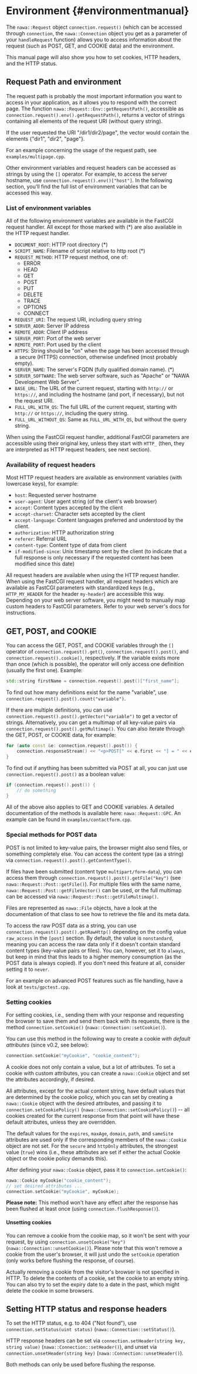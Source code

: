Environment {#environmentmanual}
===

The `nawa::Request` object `connection.request()` (which can be accessed 
through `connection`, the `nawa::Connection` object you get as a parameter 
of your `handleRequest` function) allows you to access information about 
the request (such as POST, GET, and COOKIE data) and the environment.

This manual page will also show you how to set cookies, HTTP headers, 
and the HTTP status.

## Request Path and environment

The request path is probably the most important information you want to 
access in your application, as it allows you to respond with the correct 
page. The function `nawa::Request::Env::getRequestPath()`, accessible as 
`connection.request().env().getRequestPath()`, returns a vector of strings 
containing all elements of the request URI (without query string).

If the user requested the URI "/dir1/dir2/page", the vector would contain 
the elements {"dir1", "dir2", "page"}.

For an example concerning the usage of the request path, see 
`examples/multipage.cpp`.

Other environment variables and request headers can be accessed as strings 
by using the `[]` operator. For example, to access the server hostname, use 
`connection.request().env()["host"]`. In the following section, you'll find 
the full list of environment variables that can be accessed this way.

### List of environment variables

All of the following environment variables are available in the FastCGI 
request handler. All except for those marked with (\*) are also available 
in the HTTP request handler.

- `DOCUMENT_ROOT`: HTTP root directory (\*)
- `SCRIPT_NAME`: Filename of script relative to http root (\*)
- `REQUEST_METHOD`: HTTP request method, one of:
    - ERROR
    - HEAD
    - GET
    - POST
    - PUT
    - DELETE
    - TRACE
    - OPTIONS
    - CONNECT
- `REQUEST_URI`: The request URI, including query string
- `SERVER_ADDR`: Server IP address
- `REMOTE_ADDR`: Client IP address
- `SERVER_PORT`: Port of the web server
- `REMOTE_PORT`: Port used by the client
- `HTTPS`: String should be "on" when the page has been accessed through 
  a secure (HTTPS) connection, otherwise undefined (most probably empty).
- `SERVER_NAME`: The server's FQDN (fully qualified domain name). (\*)
- `SERVER_SOFTWARE`: The web server software, such as "Apache" or 
  "NAWA Development Web Server".
- `BASE_URL`: The URL of the current request, starting with `http://` or 
  `https://`, and including the hostname (and port, if necessary), but not 
  the request URI.
- `FULL_URL_WITH_QS`: The full URL of the current request, starting with 
  `http://` or `https://`, including the query string.
- `FULL_URL_WITHOUT_QS`: Same as `FULL_URL_WITH_QS`, but without the query 
  string.

When using the FastCGI request handler, additional FastCGI parameters are 
accessible using their original key, unless they start with `HTTP_` (then, they 
are interpreted as HTTP request headers, see next section).

### Availability of request headers

Most HTTP request headers are available as environment 
variables (with lowercase keys), for example:

- `host`: Requested server hostname
- `user-agent`: User agent string (of the client's web browser)
- `accept`: Content types accepted by the client
- `accept-charset`: Character sets accepted by the client
- `accept-language`: Content languages preferred and understood by the client.
- `authorization`: HTTP authorization string
- `referer`: Referral URL
- `content-type`: Content type of data from client
- `if-modified-since`: Unix timestamp sent by the client (to indicate that 
  a full response is only necessary if the requested content has been 
  modified since this date)
  
All request headers are available when using the HTTP request handler. 
When using the FastCGI request handler, all request headers which are 
available as FastCGI parameters with standardized keys (e.g., `HTTP_MY_HEADER` 
for the header `my-header`) are accessible this way. Depending on 
your web server software, you might need to manually map custom headers to 
FastCGI parameters. Refer to your web server's docs for instructions.

## GET, POST, and COOKIE

You can access the GET, POST, and COOKIE variables through the `[]` 
operator of `connection.request().get()`, `connection.request().post()`, and 
`connection.request().cookie()`, respectively. If the variable exists more than 
once (which is possible), the operator will only access one definition 
(usually the first one). Example:

```cpp
std::string firstName = connection.request().post()["first_name"];
```

To find out how many definitions exist for the name "variable", use  
`connection.request().post().count("variable")`.

If there are multiple definitions, you can use 
`connection.request().post().getVector("variable")` to get a vector of strings. 
Alternatively, you can get a multimap of all key-value pairs via 
`connection.request().post().getMultimap()`. You can also iterate through the 
GET, POST, or COOKIE data, for example:

```cpp
for (auto const &e: connection.request().post()) {
    connection.responseStream() << "<p>POST[" << e.first << "] = " << e.second << "</p>";
}
```

To find out if anything has been submitted via POST at all, you can just use 
`connection.request().post()` as a boolean value:

```cpp
if (connection.request().post()) {
    // do something
}
```

All of the above also applies to GET and COOKIE variables. A detailed 
documentation of the methods is available here: `nawa::Request::GPC`. 
An example can be found in `examples/contactform.cpp`.

### Special methods for POST data

POST is not limited to key-value pairs, the browser might also send files, 
or something completely else. You can access the content type (as a string) 
via `connection.request().post().getContentType()`.

If files have been submitted (content type `multipart/form-data`), 
you can access them through `connection.request().post().getFile("key")` 
(see `nawa::Request::Post::getFile()`). For multiple files with the same name, 
`nawa::Request::Post::getFileVector()` can be used, or the full multimap can 
be accessed via `nawa::Request::Post::getFileMultimap()`.

Files are represented as `nawa::File` objects, have a look at the documentation 
of that class to see how to retrieve the file and its meta data.

To access the raw POST data as a string, you can use  
`connection.request().post().getRawHttp()` depending on the config value 
`raw_access` in the `[post]` section. By default, the value is 
`nonstandard`, meaning you can access the raw data only if it doesn't 
contain standard content types (key-value pairs or files). You can, 
however, set it to `always`, but keep in mind that this leads to a higher 
memory consumption (as the POST data is always copied). If you don't need 
this feature at all, consider setting it to `never`.

For an example on advanced POST features such as file handling, have a look 
at `tests/gpctest.cpp`.

### Setting cookies

For setting cookies, i.e., sending them with your response and requesting 
the browser to save them and send them back with its requests, there is 
the method `connection.setCookie()` (`nawa::Connection::setCookie()`).

You can use this method in the following way to create a cookie 
*with default attributes* (since v0.2, see below):

```cpp
connection.setCookie("myCookie", "cookie_content");
```

A cookie does not only contain a value, but a lot of attributes. To set 
a cookie with custom attributes, you can create a `nawa::Cookie` object 
and set the attributes accordingly, if desired. 

All attributes, except for the 
actual content string, have default values that are determined by 
the cookie policy, which you can set by creating a `nawa::Cookie` 
object with the desired attributes, and passing it to 
`connection.setCookiePolicy()` (`nawa::Connection::setCookiePolicy()`) -- 
all cookies created for the current response from that point will have 
these default attributes, unless they are overridden.

The default values for the `expires`, `maxAge`, `domain`, `path`, and 
`sameSite` attributes are used only if the corresponding members of the 
`nawa::Cookie` object are not set. For the 
`secure` and `httpOnly` attributes, the strongest value (`true`) wins 
(i.e., these attributes are set if either the actual Cookie object or the 
cookie policy demands this).

After defining your `nawa::Cookie` object, pass it to 
`connection.setCookie()`:

```cpp
nawa::Cookie myCookie("cookie_content");
// set desired attributes ...
connection.setCookie("myCookie", myCookie);
```

**Please note:** This method won't have any effect after the response 
has been flushed at least once (using `connection.flushResponse()`).

#### Unsetting cookies

You can remove a cookie from the cookie map, so it won't be sent with 
your request, by using `connection.unsetCookie("key")` 
(`nawa::Connection::unsetCookie()`). Please note that this won't remove 
a cookie from the user's browser, it will just undo the `setCookie` 
operation (only works before flushing the response, of course).

Actually removing a cookie from the visitor's browser is not specified in 
HTTP. To delete the contents of a cookie, set the cookie to an empty string. 
You can also try to set the expiry date to a date in the past, which might 
delete the cookie in some browsers.

## Setting HTTP status and response headers

To set the HTTP status, e.g. to 404 ("Not found"), use  
`connection.setStatus(uint status)` (`nawa::Connection::setStatus()`).

HTTP response headers can be set via `connection.setHeader(string key, string value)` 
(`nawa::Connection::setHeader()`), and unset via 
`connection.unsetHeader(string key)` (`nawa::Connection::unsetHeader()`).

Both methods can only be used before flushing the response.